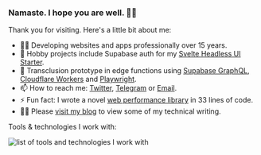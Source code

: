 ### Namaste. I hope you are well. 🙏🏼

Thank you for visiting. Here's a little bit about me:

- 🧑‍🚀 Developing websites and apps professionally over 15 years.
- 🔭 Hobby projects include Supabase auth for my [Svelte Headless UI Starter](https://svelte-headlessui-starter.vercel.app).
- 🌱 Transclusion prototype in edge functions using [Supabase GraphQL](https://vhs.codeberg.page/post/activate-use-supabase-graphql/), [Cloudflare Workers](https://workers.cloudflare.com/) and [Playwright](https://playwright.dev/).
- 📫 How to reach me: [Twitter](https://twitter.com/vhsdev), [Telegram](https://t.me/vhsdev) or [Email](mailto:vhsdev@tutanota.com).
- ⚡ Fun fact: I wrote a novel [web performance library](https://github.com/vhscom/fetch-inject) in 33 lines of code.
- 🧑‍💻 Please [visit my blog](https://vhs.codeberg.page/post/) to view some of my technical writing.

Tools & technologies I work with:

![list of tools and technologies I work with](https://skillicons.dev/icons?perline=11&i=aws,gcp,cloudflare,supabase,kubernetes,docker,linux,bash,ts,svelte,html,tailwind,sass,css,js,nodejs,vscode,vite,git,postgres,redis,mongodb,graphql,figma,sketchup,grafana,gradle,tauri")

<!--
**vhscom/vhscom** is a ✨ _special_ ✨ repository because its `README.md` (this file) appears on your GitHub profile.

Here are some ideas to get you started:

- 🔭 I’m currently working on ...
- 🌱 I’m currently learning ...
- 👯 I’m looking to collaborate on ...
- 🤔 I’m looking for help with ...
- 💬 Ask me about ...
- 📫 How to reach me: ...
- 😄 Pronouns: ...
- ⚡ Fun fact: ...
-->
